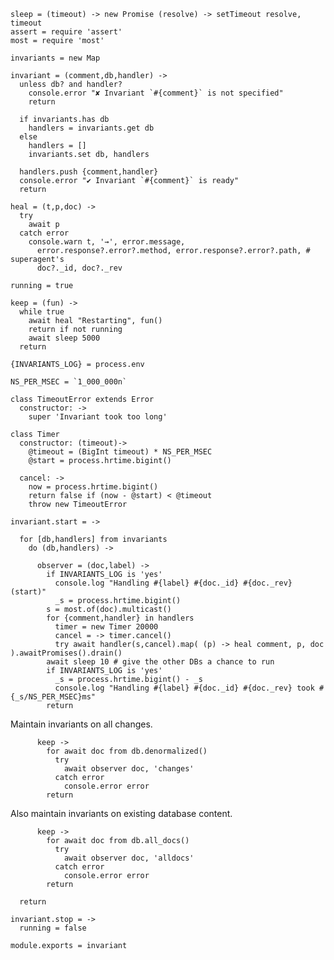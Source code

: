     sleep = (timeout) -> new Promise (resolve) -> setTimeout resolve, timeout
    assert = require 'assert'
    most = require 'most'

    invariants = new Map

    invariant = (comment,db,handler) ->
      unless db? and handler?
        console.error "✘ Invariant `#{comment}` is not specified"
        return

      if invariants.has db
        handlers = invariants.get db
      else
        handlers = []
        invariants.set db, handlers

      handlers.push {comment,handler}
      console.error "✔ Invariant `#{comment}` is ready"
      return

    heal = (t,p,doc) ->
      try
        await p
      catch error
        console.warn t, '→', error.message,
          error.response?.error?.method, error.response?.error?.path, # superagent's
          doc?._id, doc?._rev

    running = true

    keep = (fun) ->
      while true
        await heal "Restarting", fun()
        return if not running
        await sleep 5000
      return

    {INVARIANTS_LOG} = process.env

    NS_PER_MSEC = `1_000_000n`

    class TimeoutError extends Error
      constructor: ->
        super 'Invariant took too long'

    class Timer
      constructor: (timeout)->
        @timeout = (BigInt timeout) * NS_PER_MSEC
        @start = process.hrtime.bigint()

      cancel: ->
        now = process.hrtime.bigint()
        return false if (now - @start) < @timeout
        throw new TimeoutError

    invariant.start = ->

      for [db,handlers] from invariants
        do (db,handlers) ->

          observer = (doc,label) ->
            if INVARIANTS_LOG is 'yes'
              console.log "Handling #{label} #{doc._id} #{doc._rev} (start)"
              _s = process.hrtime.bigint()
            s = most.of(doc).multicast()
            for {comment,handler} in handlers
              timer = new Timer 20000
              cancel = -> timer.cancel()
              try await handler(s,cancel).map( (p) -> heal comment, p, doc ).awaitPromises().drain()
            await sleep 10 # give the other DBs a chance to run
            if INVARIANTS_LOG is 'yes'
              _s = process.hrtime.bigint() - _s
              console.log "Handling #{label} #{doc._id} #{doc._rev} took #{_s/NS_PER_MSEC}ms"
            return

Maintain invariants on all changes.

          keep ->
            for await doc from db.denormalized()
              try
                await observer doc, 'changes'
              catch error
                console.error error
            return

Also maintain invariants on existing database content.

          keep ->
            for await doc from db.all_docs()
              try
                await observer doc, 'alldocs'
              catch error
                console.error error
            return

      return

    invariant.stop = ->
      running = false

    module.exports = invariant
